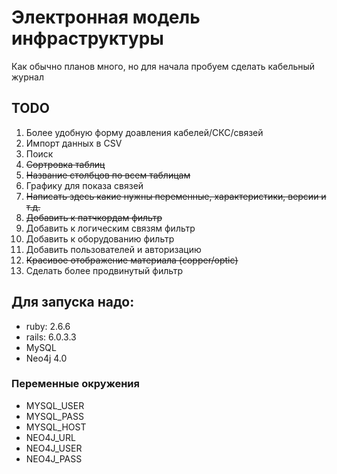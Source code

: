 # Электронная модель инфраструктуры
Как обычно планов много, но для начала пробуем сделать кабельный журнал

## TODO

1. Более удобную форму доавления кабелей/СКС/связей
1. Импорт данных в CSV
1. Поиск
1. ~~Сортровка таблиц~~
1. ~~Название столбцов по всем таблицам~~
1. Графику для показа связей
1. ~~Написать здесь какие нужны переменные, характеристики, версии и т.д.~~
1. ~~Добавить к патчкордам фильтр~~
1. Добавить к логическим связям фильтр
1. Добавить к оборудованию фильтр
1. Добавить пользователей и авторизацию
1. ~~Красивое отображение материала (copper/optic)~~
1. Сделать более продвинутый фильтр

## Для запуска надо:
- ruby: 2.6.6
- rails: 6.0.3.3
- MySQL
- Neo4j 4.0

### Переменные окружения
- MYSQL_USER 
- MYSQL_PASS
- MYSQL_HOST
- NEO4J_URL
- NEO4J_USER
- NEO4J_PASS